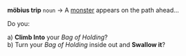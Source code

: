 
**möbius trip** `noun` -> A [monster](http://www.youtube.com/watch?v=Pin8fbdGV9Y&list=PLFA50FBC214A6CE87) appears on the path ahead...

Do you:

a) **Climb Into** your <i>Bag of Holding</i>?<br />
b) Turn your <i>Bag of Holding</i> inside out and **Swallow it**?<br />


